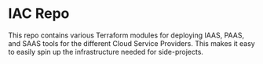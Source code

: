 # IAC Repo

This repo contains various Terraform modules for deploying IAAS, PAAS, and SAAS tools for the different Cloud Service Providers. This makes it easy to easily spin up the infrastructure needed for side-projects.